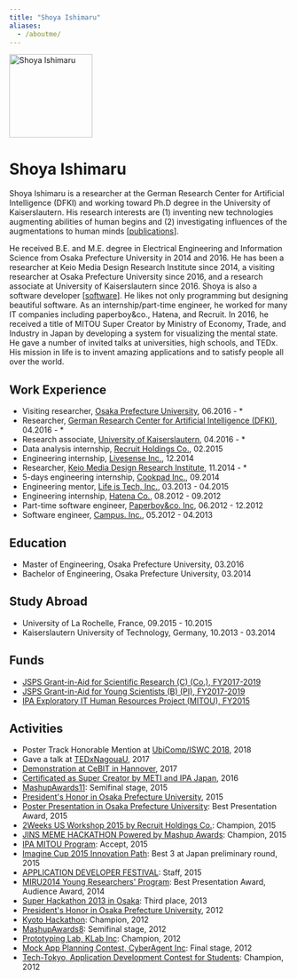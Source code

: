 ```yaml
---
title: "Shoya Ishimaru"
aliases:
  - /aboutme/
---
```


<img src="/img/icon_portrait.jpg" class="image-trimmed-by-circle image-on-frame" width="150px" alt="Shoya Ishimaru">

# Shoya Ishimaru

Shoya Ishimaru is a researcher at the German Research Center for Artificial Intelligence (DFKI) and working toward Ph.D degree in the University of Kaiserslautern. His research interests are (1) inventing new technologies augmenting abilities of human begins and (2) investigating influences of the augmentations to human minds [[publications](/publications/)].

He received B.E. and M.E. degree in Electrical Engineering and Information Science from Osaka Prefecture University in 2014 and 2016. He has been a researcher at Keio Media Design Research Institute since 2014, a visiting researcher at Osaka Prefecture University since 2016, and a research associate at University of Kaiserslautern since 2016. Shoya is also a software developer [[software](/software/)]. He likes not only programming but designing beautiful software. As an internship/part-time engineer, he worked for many IT companies including paperboy&co., Hatena, and Recruit. In 2016, he received a title of MITOU Super Creator by Ministry of Economy, Trade, and Industry in Japan by developing a system for visualizing the mental state. He gave a number of invited talks at universities, high schools, and TEDx. His mission in life is to invent amazing applications and to satisfy people all over the world.

## Work Experience

* Visiting researcher, <a href="http://www.osakafu-u.ac.jp/english/">Osaka Prefecture University</a>, 06.2016 - *
* Researcher, <a href="http://www.dfki.de/web">German Research Center for Artificial Intelligence (DFKI)</a>, 04.2016 - *
* Research associate, <a href="https://www.uni-kl.de">University of Kaiserslautern</a>, 04.2016 - *
* Data analysis internship, <a href="http://www.recruit.jp/">Recruit Holdings Co.</a>, 02.2015
* Engineering internship, <a href="http://www.livesense.co.jp/">Livesense Inc.</a>, 12.2014
* Researcher, <a href="http://www.kmd.keio.ac.jp/">Keio Media Design Research Institute</a>, 11.2014 - *
* 5-days engineering internship, <a href="https://info.cookpad.com/">Cookpad Inc.</a>, 09.2014
* Engineering mentor, <a href="http://life-is-tech.com/">Life is Tech, Inc.</a>, 03.2013 - 04.2015
* Engineering internship, <a href="http://www.hatena.ne.jp/">Hatena Co.</a>, 08.2012 - 09.2012
* Part-time software engineer, <a href="http://www.paperboy.co.jp/">Paperboy&co. Inc</a>, 06.2012 - 12.2012
* Software engineer, <a href="http://campus-inc.org/">Campus. Inc.</a>, 05.2012 - 04.2013

## Education

* Master of Engineering, Osaka Prefecture University, 03.2016
* Bachelor of Engineering, Osaka Prefecture University, 03.2014

## Study Abroad

* University of La Rochelle, France, 09.2015 - 10.2015
* Kaiserslautern University of Technology, Germany, 10.2013 - 03.2014

## Funds

* <a href="https://kaken.nii.ac.jp/ja/grant/KAKENHI-PROJECT-17K00276/">JSPS Grant-in-Aid for Scientific Research \(C\) (Co.), FY2017-2019</a>
* <a href="https://kaken.nii.ac.jp/ja/grant/KAKENHI-PROJECT-17K12728/">JSPS Grant-in-Aid for Young Scientists (B) (PI), FY2017-2019</a>
* <a href="https://www.ipa.go.jp/jinzai/mitou/2015/gaiyou_s-4.html">IPA Exploratory IT Human Resources Project (MITOU), FY2015</a>

## Activities

* Poster Track Honorable Mention at <a href="http://ubicomp.org/ubicomp2018/">UbiComp/ISWC 2018</a>, 2018
* Gave a talk at <a href="http://tedxnagoyau.com">TEDxNagouaU</a>, 2017
* <a href="https://www.dfki.de/web/presse/pressemitteilung/2017/HyperMind">Demonstration at CeBIT in Hannover</a>, 2017
* <a href="http://www.meti.go.jp/english/press/2016/0602_01.html">Certificated as Super Creator by METI and IPA Japan</a>, 2016
* <a href="http://mashupaward.jp/">MashupAwards11</a>: Semifinal stage, 2015
* <a href="http://shoya.io/jp/posts/honor2/">President's Honor in Osaka Prefecture University</a>, 2015
* <a href="http://www.osakafu-u.ac.jp/">Poster Presentation in Osaka Prefecture University</a>: Best Presentation Award, 2015
* <a href="http://recruit-jinji.jp/workshop2015/">2Weeks US Workshop 2015 by Recruit Holdings Co.</a>: Champion, 2015
* <a href="https://mashupawards.doorkeeper.jp/events/25862">JINS MEME HACKATHON Powered by Mashup Awards</a>: Champion, 2015
* <a href="https://www.ipa.go.jp/jinzai/mitou/2015/koubokekka_index.html">IPA MITOU Program</a>: Accept, 2015
* <a href="https://www.imaginecup.com/">Imagine Cup 2015 Innovation Path</a>: Best 3 at Japan preliminary round, 2015
* <a href="http://recruit-jinji.jp/adf_fes2015/">APPLICATION DEVELOPER FESTIVAL</a>: Staff, 2015
* <a href="https://sites.google.com/site/miru2014okayama/wakate">MIRU2014 Young Researchers' Program</a>: Best Presentation Award, Audience Award, 2014
* <a href="http://jp.startup-dating.com/2013/05/super-hackathon-2013-in-osak">Super Hackathon 2013 in Osaka</a>: Third place, 2013
* <a href="http://shoya.io/jp/posts/honor/">President's Honor in Osaka Prefecture University</a>, 2012
* <a href="http://bussorenre.com/?p=45">Kyoto Hackathon</a>: Champion, 2012
* <a href="http://ma8.mashupaward.jp/">MashupAwards8</a>: Semifinal stage, 2012
* <a href="http://internship.blog.klab.jp/2012/08/10/ptlab1-day1/">Prototyping Lab, KLab Inc</a>: Champion, 2012
* <a href="https://www.cyberagent.co.jp/list/mockplan.html">Mock App Planning Contest, CyberAgent Inc</a>: Final stage, 2012
* <a href="http://tech-tokyo.com/?p=679">Tech-Tokyo, Application Development Contest for Students</a>: Champion, 2012

